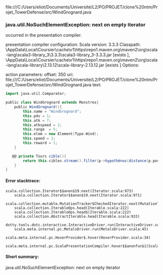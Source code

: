 file:///C:/Users/eliot/Documents/Université/L2/PO/PROJET/clone%20ntm/Projet_TowerDefense/src/WindGrognard.java
### java.util.NoSuchElementException: next on empty iterator

occurred in the presentation compiler.

presentation compiler configuration:
Scala version: 3.3.3
Classpath:
<HOME>\AppData\Local\Coursier\cache\v1\https\repo1.maven.org\maven2\org\scala-lang\scala3-library_3\3.3.3\scala3-library_3-3.3.3.jar [exists ], <HOME>\AppData\Local\Coursier\cache\v1\https\repo1.maven.org\maven2\org\scala-lang\scala-library\2.13.12\scala-library-2.13.12.jar [exists ]
Options:



action parameters:
offset: 350
uri: file:///C:/Users/eliot/Documents/Université/L2/PO/PROJET/clone%20ntm/Projet_TowerDefense/src/WindGrognard.java
text:
```scala
import java.util.Comparator;

public class WindGrognard extends Monstres{
    public WindGrognard(){
        this.name = "WindGrognard";
        this.pdv = 1;
        this.atk = 7;
        this.atkspeed = 2;
        this.range  = 5;
        this.elem = new Element(Type.Wind);
        this.speed = 2;
        this.reward = 1;
    }

   @@ private Tours cible(){
        return this.cibles.stream().filter(p->hypothénus(distance(p.position.getX(),this.position.getX()), distance(p.position.getY(),this.position.getY())) <= this.range).max(Comparator.comparingDouble(Tours::getPdv)).orElse(null);
    }
}

```



#### Error stacktrace:

```
scala.collection.Iterator$$anon$19.next(Iterator.scala:973)
	scala.collection.Iterator$$anon$19.next(Iterator.scala:971)
	scala.collection.mutable.MutationTracker$CheckedIterator.next(MutationTracker.scala:76)
	scala.collection.IterableOps.head(Iterable.scala:222)
	scala.collection.IterableOps.head$(Iterable.scala:222)
	scala.collection.AbstractIterable.head(Iterable.scala:933)
	dotty.tools.dotc.interactive.InteractiveDriver.run(InteractiveDriver.scala:168)
	scala.meta.internal.pc.MetalsDriver.run(MetalsDriver.scala:45)
	scala.meta.internal.pc.HoverProvider$.hover(HoverProvider.scala:34)
	scala.meta.internal.pc.ScalaPresentationCompiler.hover$$anonfun$1(ScalaPresentationCompiler.scala:368)
```
#### Short summary: 

java.util.NoSuchElementException: next on empty iterator